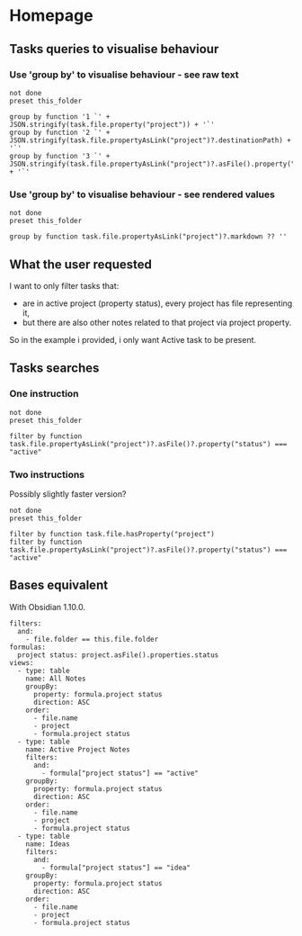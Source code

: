 # Homepage

## Tasks queries to visualise behaviour

### Use 'group by' to visualise behaviour - see raw text

```tasks
not done
preset this_folder

group by function '1 `' + JSON.stringify(task.file.property("project")) + '`'
group by function '2 `' + JSON.stringify(task.file.propertyAsLink("project")?.destinationPath) + '`'
group by function '3 `' + JSON.stringify(task.file.propertyAsLink("project")?.asFile().property("status")) + '`'
```

### Use 'group by' to visualise behaviour - see rendered values

```tasks
not done
preset this_folder

group by function task.file.propertyAsLink("project")?.markdown ?? ''
```

## What the user requested

I want to only filter tasks that:

- are in active project (property status), every project has file representing it,
- but there are also other notes related to that project via project property.

So in the example i provided, i only want Active task to be present.

## Tasks searches

### One instruction

```tasks
not done
preset this_folder

filter by function task.file.propertyAsLink("project")?.asFile()?.property("status") === "active"
```

### Two instructions

Possibly slightly faster version?

```tasks
not done
preset this_folder

filter by function task.file.hasProperty("project")
filter by function task.file.propertyAsLink("project")?.asFile()?.property("status") === "active"
```

## Bases equivalent

With Obsidian 1.10.0.

```base
filters:
  and:
    - file.folder == this.file.folder
formulas:
  project status: project.asFile().properties.status
views:
  - type: table
    name: All Notes
    groupBy:
      property: formula.project status
      direction: ASC
    order:
      - file.name
      - project
      - formula.project status
  - type: table
    name: Active Project Notes
    filters:
      and:
        - formula["project status"] == "active"
    groupBy:
      property: formula.project status
      direction: ASC
    order:
      - file.name
      - project
      - formula.project status
  - type: table
    name: Ideas
    filters:
      and:
        - formula["project status"] == "idea"
    groupBy:
      property: formula.project status
      direction: ASC
    order:
      - file.name
      - project
      - formula.project status

```
